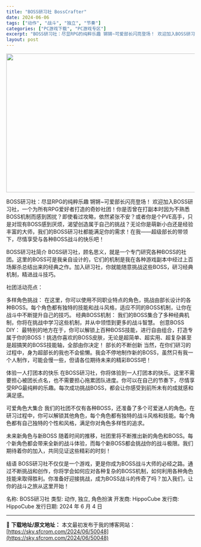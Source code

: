 ```yaml
---
title: "BOSS研习社 BossCrafter"
date: 2024-06-06
tags: ["动作", "战斗", "独立", "节奏"]
categories: ["PC游戏下载", "PC游戏专区"]
excerpt: "BOSS研习社：尽显RPG的纯粹乐趣 锵锵~可爱部长闪亮登场！ 欢迎加入BOSS研习社，一个为所有RPG爱好者打造的奇妙社团！你是否曾在打副本时因为不熟悉BOSS机制而感到困扰？即使看过攻略，依然紧张不安？或者你是个PVE高手，只是对现有BOSS感到厌烦，渴望创造属于自己的挑战？无论你是萌新小白还是&hellip;"
layout: post
---
```


<img class="aligncenter size-full wp-image-50049" src="https://sky.sfcrom.com/wp-content/uploads/2024/06/2024060523462780.webp" alt="" width="660" height="370" />

BOSS研习社：尽显RPG的纯粹乐趣
锵锵~可爱部长闪亮登场！
欢迎加入BOSS研习社，一个为所有RPG爱好者打造的奇妙社团！你是否曾在打副本时因为不熟悉BOSS机制而感到困扰？即使看过攻略，依然紧张不安？或者你是个PVE高手，只是对现有BOSS感到厌烦，渴望创造属于自己的挑战？无论你是萌新小白还是经验丰富的大师，我们的BOSS研习社都能满足你的需求！在我——超级部长的带领下，尽情享受与各种BOSS战斗的快乐吧！

BOSS研习社简介
BOSS研习社，顾名思义，就是一个专门研究各种BOSS的社团。这里的BOSS可是我亲自设计的，它们的机制是我在各种游戏副本中经过上百场厮杀总结出来的经典之作。加入研习社，你就能随意挑战这些BOSS，研习经典机制，精进战斗技巧。

社团活动亮点：

多样角色挑战： 在这里，你可以使用不同职业特点的角色，挑战由部长设计的各种BOSS。每个角色都有独特的技能和战斗风格，适应不同的BOSS机制，让你在战斗中不断提升自己的技巧。
经典BOSS机制： 我们的BOSS集合了多种经典机制，你将在挑战中学习这些机制，并从中领悟到更多的战斗智慧。
创意BOSS DIY： 最特别的地方在于，你可以解锁上百种BOSS技能，进行自由组合，打造专属于你的BOSS！挑选你喜欢的BOSS皮肤，无论是超简单、超实用、超复杂甚至是超搞笑的BOSS技能轴，全部由你决定！
部长的不断创新
当然，在你们研习的过程中，身为超部长的我也不会偷懒。我会不停地制作新的BOSS，虽然只有我一个人制作，可能会慢一些，但请各位期待未来的精彩BOSS吧！

体验一人打团本的快乐
在BOSS研习社，你将体验到一人打团本的快乐。这里不需要担心被团长点名，也不需要担心拖累团队进度。你可以在自己的节奏下，尽情享受RPG最纯粹的乐趣。每次成功挑战BOSS，都会让你感受到前所未有的成就感和满足感。

可爱角色大集合
我们的社团不仅有各种BOSS，还准备了多个可爱迷人的角色。在研习过程中，你可以解锁其他角色，每个角色都有独特的战斗风格和技能。每个角色都有自己独特的个性和风格，满足你对角色多样性的追求。

未来新角色与新BOSS
随着时间的推移，社团里将不断推出新的角色和BOSS。每个新角色都会带来全新的战斗体验，而每个新BOSS都会挑战你的战斗极限。我们期待着你的加入，共同见证这些精彩的时刻！

结语
BOSS研习社不仅仅是一个游戏，更是你成为BOSS战斗大师的必经之路。通过不断挑战和创作，你将学会如何应对各种复杂的BOSS机制，如何利用各种角色技能来取得胜利。你准备好迎接挑战，成为BOSS战斗的传奇了吗？加入我们，让你的战斗之旅从这里开始！

名称: BOSS研习社
类型: 动作, 独立, 角色扮演
开发商: HippoCube
发行商: HippoCube
发行日期: 2024 年 6 月 4 日

---
📖 **下载地址/原文地址：** 本文最初发布于我的博客网站：[https://sky.sfcrom.com/2024/06/50048](https://sky.sfcrom.com/2024/06/50048)
